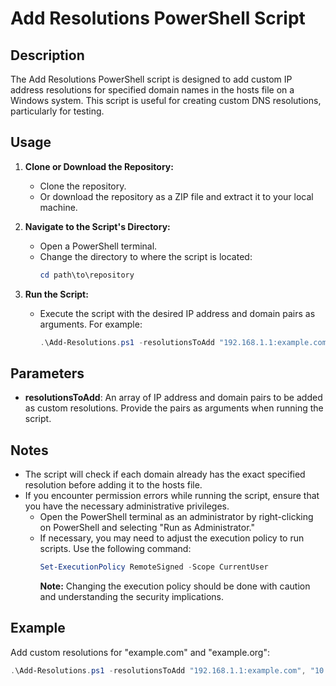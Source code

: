 # Add Resolutions PowerShell Script

## Description
The Add Resolutions PowerShell script is designed to add custom IP address resolutions for specified domain names in the hosts file on a Windows system. This script is useful for creating custom DNS resolutions, particularly for testing.

## Usage
1. **Clone or Download the Repository:**
   - Clone the repository.
   - Or download the repository as a ZIP file and extract it to your local machine.

2. **Navigate to the Script's Directory:**
   - Open a PowerShell terminal.
   - Change the directory to where the script is located:
     ```powershell
     cd path\to\repository
     ```

3. **Run the Script:**
   - Execute the script with the desired IP address and domain pairs as arguments. For example:
     ```powershell
     .\Add-Resolutions.ps1 -resolutionsToAdd "192.168.1.1:example.com", "10.0.0.1:example.org"
     ```

## Parameters
- **resolutionsToAdd**: An array of IP address and domain pairs to be added as custom resolutions. Provide the pairs as arguments when running the script.

## Notes
- The script will check if each domain already has the exact specified resolution before adding it to the hosts file.
- If you encounter permission errors while running the script, ensure that you have the necessary administrative privileges.
  - Open the PowerShell terminal as an administrator by right-clicking on PowerShell and selecting "Run as Administrator."
  - If necessary, you may need to adjust the execution policy to run scripts. Use the following command:
    ```powershell
    Set-ExecutionPolicy RemoteSigned -Scope CurrentUser
    ```
    **Note:** Changing the execution policy should be done with caution and understanding the security implications.

## Example
Add custom resolutions for "example.com" and "example.org":
```powershell
.\Add-Resolutions.ps1 -resolutionsToAdd "192.168.1.1:example.com", "10.0.0.1:example.org"
